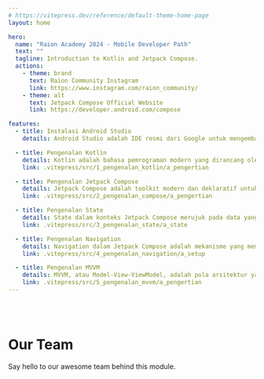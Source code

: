 ```yaml
---
# https://vitepress.dev/reference/default-theme-home-page
layout: home

hero:
  name: "Raion Academy 2024 - Mobile Developer Path"
  text: ""
  tagline: Introduction to Kotlin and Jetpack Compose.
  actions:
    - theme: brand
      text: Raion Community Instagram
      link: https://www.instagram.com/raion_community/
    - theme: alt
      text: Jetpack Compose Official Website
      link: https://developer.android.com/compose

features:
  - title: Instalasi Android Studio
    details: Android Studio adalah IDE resmi dari Google untuk mengembangkan aplikasi Android.

  - title: Pengenalan Kotlin
    details: Kotlin adalah bahasa pemrograman modern yang dirancang oleh JetBrains dan pertama kali diumumkan pada tahun 2011.
    link: .vitepress/src/1_pengenalan_kotlin/a_pengertian

  - title: Pengenalan Jetpack Compose
    details: Jetpack Compose adalah toolkit modern dan deklaratif untuk membangun antarmuka pengguna (UI) di aplikasi Android.
    link: .vitepress/src/2_pengenalan_compose/a_pengertian

  - title: Pengenalan State
    details: State dalam konteks Jetpack Compose merujuk pada data yang mempengaruhi tampilan antarmuka pengguna (UI) dari komponen tertentu.
    link: .vitepress/src/3_pengenalan_state/a_state

  - title: Pengenalan Navigation
    details: Navigation dalam Jetpack Compose adalah mekanisme yang memungkinkan pengguna berpindah antara berbagai layar (screens) dalam aplikasi.
    link: .vitepress/src/4_pengenalan_navigation/a_setup

  - title: Pengenalan MVVM
    details: MVVM, atau Model-View-ViewModel, adalah pola arsitektur yang dirancang untuk memisahkan logika bisnis dari antarmuka pengguna (UI).
    link: .vitepress/src/5_pengenalan_mvvm/a_pengertian
---
```


<br>
<br>

# Our Team

Say hello to our awesome team behind this module.

<script setup>
import { VPTeamMembers } from 'vitepress/theme'
import { members } from '.vitepress/models/team-members.ts'
</script>

<VPTeamMembers size="medium" :members="members" />
